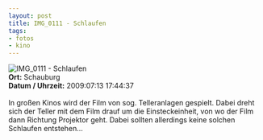 ```yaml
--- 
layout: post
title: IMG_0111 - Schlaufen
tags: 
- fotos
- kino
---
```

<img src="http://blog.fabianonline.de/wp-content/main/2010_03/IMG_0111.jpg" alt="IMG_0111 - Schlaufen" class="aligncenter" /><br />
<strong>Ort:</strong> Schauburg<br />
<strong>Datum / Uhrzeit:</strong> 2009:07:13 17:44:37<br />
<br />
In großen Kinos wird der Film von sog. Telleranlagen gespielt. Dabei dreht sich der Teller mit dem Film drauf um die Einsteckeinheit, von wo der Film dann Richtung Projektor geht.
Dabei sollten allerdings keine solchen Schlaufen entstehen...
